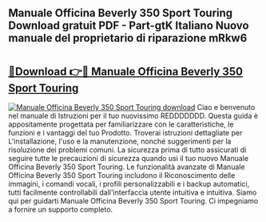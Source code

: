 ## Manuale Officina Beverly 350 Sport Touring Download gratuit PDF - Part-gtK Italiano Nuovo manuale del proprietario di riparazione mRkw6

# <h2><a href="http://dfbx06h.blite.top/?on=Manuale+Officina+Beverly+350+Sport+Touring">🔗Download 👉🔴 Manuale Officina Beverly 350 Sport Touring</a></h2>

[![Manuale Officina Beverly 350 Sport Touring download](https://i.imgur.com/lujVjoI.png)](http://dfbx06h.blite.top/?on=Manuale+Officina+Beverly+350+Sport+Touring)
Ciao e benvenuto nel manuale di Istruzioni per il tuo nuovissimo REDDDDDDD. Questa guida è appositamente progettata per familiarizzare con le caratteristiche, le funzioni e i vantaggi del tuo Prodotto. Troverai istruzioni dettagliate per L'installazione, l'uso e la manutenzione, nonché suggerimenti per la risoluzione dei problemi comuni. La sicurezza prima di tutto assicurati di seguire tutte le precauzioni di sicurezza quando usi il tuo nuovo Manuale Officina Beverly 350 Sport Touring. Le funzionalità avanzate di Manuale Officina Beverly 350 Sport Touring includono il Riconoscimento delle immagini, i comandi vocali, i profili personalizzabili e i backup automatici, tutti facilmente controllabili dall'interfaccia utente intuitiva e intuitiva. Siamo qui per guidarti Manuale Officina Beverly 350 Sport Touring. Ci impegniamo a fornire un supporto completo.
